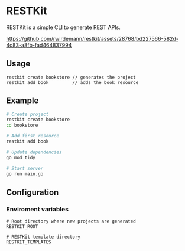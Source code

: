 # RESTKit
RESTKit is a simple CLI to generate REST APIs.

https://github.com/rwirdemann/restkit/assets/28768/bd227566-582d-4c83-a8fb-fad464837994

## Usage
```
restkit create bookstore // generates the project 
restkit add book         // adds the book resource
```

## Example
```bash
# Create project 
restkit create bookstore
cd bookstore

# Add first resource
restkit add book

# Update dependencies
go mod tidy

# Start server
go run main.go
```

## Configuration

### Enviroment variables
```
# Root directory where new projects are generated
RESTKIT_ROOT   

# RESTKit template directory
RESTKIT_TEMPLATES
```
